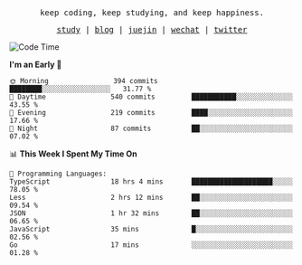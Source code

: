 <p align="center">
  <samp>
    <span>keep coding, keep studying, and keep happiness.</span>
  </samp>
</p>

<p align="center">
  <samp>
    <a href="https://github.com/ouduidui/fe-study">study</a> |
    <a href="https://deweyou.me">blog</a>  |
    <a href="https://juejin.cn/user/4309700183594366">juejin</a> |
    <a href="https://user-images.githubusercontent.com/54696834/165071004-6509e3f2-90c3-448c-9d92-3da42b0c2021.jpeg">wechat</a> |
    <a href="https://twitter.com/ouduidui">twitter</a>
  </samp>
</p>

<!--START_SECTION:waka-->
![Code Time](http://img.shields.io/badge/Code%20Time-3%2C816%20hrs%2026%20mins-blue)

**I'm an Early 🐤** 

```text
🌞 Morning                394 commits         ████████░░░░░░░░░░░░░░░░░   31.77 % 
🌆 Daytime                540 commits         ███████████░░░░░░░░░░░░░░   43.55 % 
🌃 Evening                219 commits         ████░░░░░░░░░░░░░░░░░░░░░   17.66 % 
🌙 Night                  87 commits          ██░░░░░░░░░░░░░░░░░░░░░░░   07.02 % 
```


📊 **This Week I Spent My Time On** 

```text
💬 Programming Languages: 
TypeScript               18 hrs 4 mins       ████████████████████░░░░░   78.05 % 
Less                     2 hrs 12 mins       ██░░░░░░░░░░░░░░░░░░░░░░░   09.54 % 
JSON                     1 hr 32 mins        ██░░░░░░░░░░░░░░░░░░░░░░░   06.65 % 
JavaScript               35 mins             █░░░░░░░░░░░░░░░░░░░░░░░░   02.56 % 
Go                       17 mins             ░░░░░░░░░░░░░░░░░░░░░░░░░   01.28 % 
```


<!--END_SECTION:waka-->
